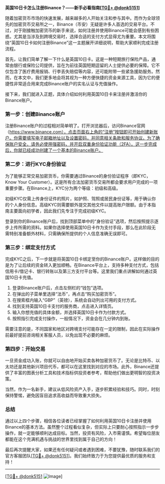 **英国10日卡怎么注册Binance？——新手必看指南[[TG💪+ @donk5151](https://t.me/s/donk5151)]**

随着加密货币市场的快速发展，越来越多的人开始关注和参与其中。而作为全球领先的加密货币交易所之一，Binance（币安）无疑是许多人首选的交易平台。不过，对于刚接触加密货币的新手来说，如何注册并使用Binance可能会感到有些困惑。尤其是当涉及到跨境交易时，选择合适的支付方式显得尤为重要。本文将围绕“英国10日卡如何注册Binance”这一主题展开详细说明，帮助大家顺利完成注册流程。

首先，让我们简单了解一下什么是英国10日卡。这是一种短期旅行保险产品，通常由银行或保险公司提供，旨在为前往英国短期逗留的人士提供必要的保障。它不仅包含了医疗费用报销、行李丢失赔偿等内容，还可能附带一些紧急援助服务。然而，在本文中，我们更多地会将其视为一种方便快捷的资金来源工具，因为它的便捷性非常适合用来完成Binance账户的实名认证与充值操作。

接下来，我们就进入正题，具体介绍如何利用英国10日卡来注册并激活你的Binance账户。

### 第一步：创建Binance账户

注册Binance账户的过程相对简单明了。打开浏览器后，访问Binance官网（https://www.binance.com），点击页面右上角的“注册”按钮即可开始创建新账户。你需要填写电子邮箱地址以及设置密码，并同意相关条款和服务协议。为了确保账户安全，请务必使用强密码，并开启双重身份验证功能（2FA）。这一步完成后，你就已经成功创建了一个基本的Binance账户。

### 第二步：进行KYC身份验证

为了能够正常交易加密货币，你需要通过Binance的身份验证程序（即KYC，Know Your Customer）。这是所有合法加密货币交易所都会要求用户完成的一项重要步骤。在Binance上，KYC分为两个等级：初级和高级。

初级KYC仅需上传身份证件的照片，如护照、驾照或居民身份证等，用于确认你的个人身份信息。高级KYC则需要额外提交其他文件以提高账户限额。由于本指南主要面向初学者，因此我们先专注于完成初级KYC。

登录到你的Binance账户后，找到顶部菜单中的“身份验证”选项，然后按照提示逐步上传所需的资料。如果你选择使用英国10日卡作为支付手段，那么在此阶段无需特别准备额外材料，只需确保所提供的个人信息准确无误即可。

### 第三步：绑定支付方式

完成KYC之后，下一步就是将英国10日卡绑定至你的Binance账户。这样做的目的是为了让后续的资金转入更加顺畅。在Binance平台上，支持多种支付方式，包括信用卡/借记卡、银行转账以及第三方支付平台等。这里我们重点讲解如何通过英国10日卡充值。

1. 登录Binance账户后，点击左侧栏的“钱包”选项。
2. 在弹出的子菜单里选择“法币”，再点击“购买加密货币”。
3. 在搜索框内输入“GBP”（英镑），系统会自动列出可用的支付方式。
4. 找到支持英国10日卡支付的服务商，点击进入详情页。
5. 输入你想充值的具体金额，并选择英国10日卡作为付款方式。
6. 按照指引完成支付操作，一般情况下，资金会在几分钟内到账。

需要注意的是，不同国家和地区对跨境支付可能存在一定的限制，因此在实际操作前最好提前咨询相关客服人员，以免出现不必要的麻烦。

### 第四步：开始交易

一旦资金成功入账，你就可以自由地开始买卖各种加密货币了。无论是比特币、以太坊还是其他新兴项目代币，都可以在这里找到对应的市场。此外，Binance还提供了丰富的图表分析工具和技术指标供投资者参考，帮助他们做出更明智的投资决策。

当然，作为一名新手，建议从低风险资产入手，逐步积累经验和技巧。同时，时刻保持警惕，避免因盲目追求高收益而导致重大损失。

### 总结

通过以上四个步骤，相信各位读者已经掌握了如何利用英国10日卡注册并使用Binance的基本方法。虽然整个过程看似复杂，但实际上只要耐心按照指示一步步操作，就一定能够顺利达成目标。当然，投资有风险，入市需谨慎。希望每位朋友都能在这个充满机遇与挑战的世界里找到属于自己的方向！

最后再次提醒大家，如果还有任何疑问或者遇到困难，不要犹豫，随时联系我们的官方客服团队[[TG💪+ @donk5151](https://t.me/s/donk5151)]。我们始终致力于为您提供最优质的服务和支持！

---

[[TG💪+ @donk5151](https://t.me/s/donk5151) ![Image](https://i.postimg.cc/rwNCRYN7/Snipaste-2025-04-30-17-27-05.png)]